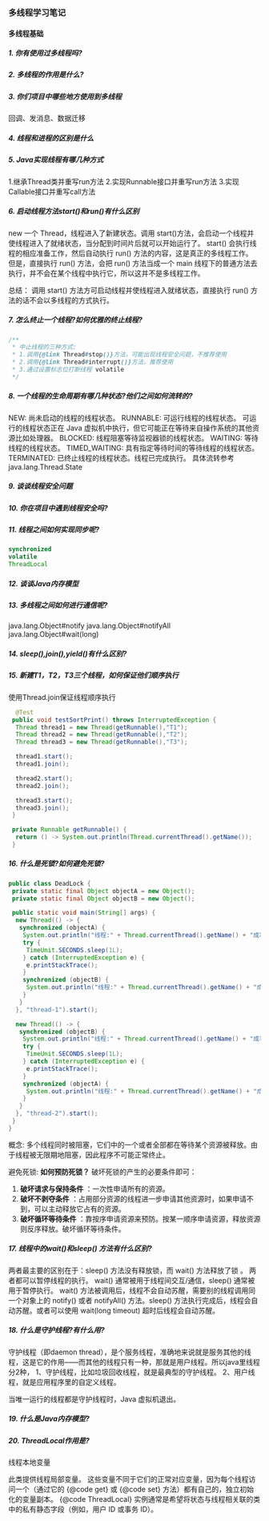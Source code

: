 ### 多线程学习笔记

#### 多线程基础

##### 1.   你有使用过多线程吗?

##### 2.   多线程的作用是什么?

##### 3.   你们项目中哪些地方使用到多线程

回调、发消息、数据迁移

##### 4.   线程和进程的区别是什么

##### 5.   Java实现线程有哪几种方式

1.继承Thread类并重写run方法
2.实现Runnable接口并重写run方法
3.实现Callable接口并重写call方法

##### 6.   启动线程方法start()和run()有什么区别

new 一个 Thread，线程进入了新建状态。调用 start()方法，会启动一个线程并使线程进入了就绪状态，当分配到时间片后就可以开始运行了。 start() 会执行线程的相应准备工作，然后自动执行 run() 方法的内容，这是真正的多线程工作。 但是，直接执行 run() 方法，会把 run() 方法当成一个 main 线程下的普通方法去执行，并不会在某个线程中执行它，所以这并不是多线程工作。

总结： 调用 start() 方法方可启动线程并使线程进入就绪状态，直接执行 run() 方法的话不会以多线程的方式执行。

##### 7.   怎么终止一个线程?如何优雅的终止线程?

```java
/**
 * 中止线程的三种方式:
 * 1.调用{@link Thread#stop()}方法，可能出现线程安全问题，不推荐使用
 * 2.调用{@link Thread#interrupt()}方法，推荐使用
 * 3.通过设置标志位打断线程 volatile
 */
```

##### 8.   一个线程的生命周期有哪几种状态?他们之间如何流转的?

NEW: 尚未启动的线程的线程状态。
RUNNABLE: 可运行线程的线程状态。 可运行的线程状态正在 Java 虚拟机中执行，但它可能正在等待来自操作系统的其他资源比如处理器。
BLOCKED: 线程阻塞等待监视器锁的线程状态。
WAITING: 等待线程的线程状态。
TIMED_WAITING: 具有指定等待时间的等待线程的线程状态。
TERMINATED: 已终止线程的线程状态。线程已完成执行。
具体流转参考 java.lang.Thread.State

##### 9.   谈谈线程安全问题

##### 10. 你在项目中遇到线程安全吗?

##### 11. 线程之间如何实现同步呢?

```java
synchronized  
volatile
ThreadLocal
```

##### 12. 谈谈Java内存模型

##### 13. 多线程之间如何进行通信呢?

java.lang.Object#notify
java.lang.Object#notifyAll
java.lang.Object#wait(long)

##### 14. sleep(),join(),yield()有什么区别?

##### 15. 新建T1，T2，T3三个线程，如何保证他们顺序执行

使用Thread.join保证线程顺序执行

````java
  @Test
 public void testSortPrint() throws InterruptedException {
  Thread thread1 = new Thread(getRunnable(),"T1");
  Thread thread2 = new Thread(getRunnable(),"T2");
  Thread thread3 = new Thread(getRunnable(),"T3");

  thread1.start();
  thread1.join();

  thread2.start();
  thread2.join();

  thread3.start();
  thread3.join();
 }

 private Runnable getRunnable() {
  return () -> System.out.println(Thread.currentThread().getName());
 }
````

##### 16. 什么是死锁?如何避免死锁?

````java
public class DeadLock {
 private static final Object objectA = new Object();
 private static final Object objectB = new Object();

 public static void main(String[] args) {
  new Thread(() -> {
   synchronized (objectA) {
    System.out.println("线程:" + Thread.currentThread().getName() + "成功获取锁A,试图获取锁B");
    try {
     TimeUnit.SECONDS.sleep(1L);
    } catch (InterruptedException e) {
     e.printStackTrace();
    }
    synchronized (objectB) {
     System.out.println("线程:" + Thread.currentThread().getName() + "成功获取锁B");
    }
   }
  }, "thread-1").start();

  new Thread(() -> {
   synchronized (objectB) {
    System.out.println("线程:" + Thread.currentThread().getName() + "成功获取锁B,试图获取锁A");
    try {
     TimeUnit.SECONDS.sleep(1L);
    } catch (InterruptedException e) {
     e.printStackTrace();
    }
    synchronized (objectA) {
     System.out.println("线程:" + Thread.currentThread().getName() + "成功获取锁A");
    }
   }
  }, "thread-2").start();
 }
}
````

概念: 多个线程同时被阻塞，它们中的一个或者全部都在等待某个资源被释放。由于线程被无限期地阻塞，因此程序不可能正常终止。

避免死锁: **如何预防死锁？** 破坏死锁的产生的必要条件即可：

1. **破坏请求与保持条件** ：一次性申请所有的资源。
2. **破坏不剥夺条件** ：占用部分资源的线程进一步申请其他资源时，如果申请不到，可以主动释放它占有的资源。
3. **破坏循环等待条件** ：靠按序申请资源来预防。按某一顺序申请资源，释放资源则反序释放。破坏循环等待条件。

##### 17. 线程中的wait()和sleep() 方法有什么区别?

两者最主要的区别在于：sleep() 方法没有释放锁，而 wait() 方法释放了锁 。
两者都可以暂停线程的执行。
wait() 通常被用于线程间交互/通信，sleep() 通常被用于暂停执行。
wait() 方法被调用后，线程不会自动苏醒，需要别的线程调用同一个对象上的 notify() 或者 notifyAll() 方法。sleep() 方法执行完成后，线程会自动苏醒。或者可以使用 wait(long timeout) 超时后线程会自动苏醒。

##### 18. 什么是守护线程?有什么用?

守护线程（即daemon thread），是个服务线程，准确地来说就是服务其他的线程，这是它的作用——而其他的线程只有一种，那就是用户线程。所以java里线程分2种，
1、守护线程，比如垃圾回收线程，就是最典型的守护线程。
2、用户线程，就是应用程序里的自定义线程。

当唯一运行的线程都是守护线程时，Java 虚拟机退出。

##### 19. 什么是Java内存模型?

##### 20. ThreadLocal作用是?

线程本地变量

此类提供线程局部变量。 这些变量不同于它们的正常对应变量，因为每个线程访问一个（通过它的 {@code get} 或 {@code set} 方法）都有自己的，独立初始化的变量副本。 {@code ThreadLocal} 实例通常是希望将状态与线程相关联的类中的私有静态字段（例如，用户 ID 或事务 ID）。
